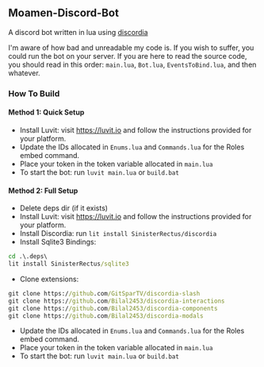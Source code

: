 ## Moamen-Discord-Bot

A discord bot written in lua using [discordia](https://github.com/SinisterRectus/Discordia)

I'm aware of how bad and unreadable my code is.
If you wish to suffer, you could run the bot on your server.
If you are here to read the source code, you should read in this order:
`main.lua`, `Bot.lua`, `EventsToBind.lua`, and then whatever.

### How To Build

#### Method 1: Quick Setup
- Install Luvit: visit https://luvit.io and follow the instructions provided for your platform.
- Update the IDs allocated in `Enums.lua` and `Commands.lua` for the Roles embed command.
- Place your token in the token variable allocated in `main.lua`
- To start the bot: run `luvit main.lua` or `build.bat`


#### Method 2: Full Setup

- Delete deps dir (if it exists)
- Install Luvit: visit https://luvit.io and follow the instructions provided for your platform.
- Install Discordia: run `lit install SinisterRectus/discordia`
- Install Sqlite3 Bindings:
```bat
cd .\.deps\
lit install SinisterRectus/sqlite3
```

- Clone extensions:
```bat
git clone https://github.com/GitSparTV/discordia-slash
git clone https://github.com/Bilal2453/discordia-interactions
git clone https://github.com/Bilal2453/discordia-components
git clone https://github.com/Bilal2453/discordia-modals
```
- Update the IDs allocated in `Enums.lua` and `Commands.lua` for the Roles embed command.
- Place your token in the token variable allocated in `main.lua`
- To start the bot: run `luvit main.lua` or `build.bat`
